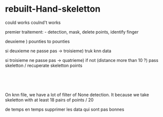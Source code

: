 # rebuilt-Hand-skeletton

could works coulnd't works

premier traitement: - detection, mask, delete points, identify finger

deuxieme ) pounties to pounties

si deuxieme ne passe pas -> troisieme) truk knn data

si troisieme ne passe pas -> quatrieme) if not (distance more than 10 ?) pass skeletton / recuperate skeletton points


<br><br><br>

On knn file, we have a lot of filter of None detection. It because we take skeletton with at least 18 pairs of points / 20

de temps en temps supprimer les data qui sont pas bonnes

